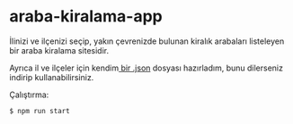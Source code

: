 # araba-kiralama-app
İlinizi ve ilçenizi seçip, yakın çevrenizde bulunan kiralık arabaları listeleyen bir araba kiralama sitesidir.

Ayrıca il ve ilçeler için kendim[ bir .json](https://github.com/kahramanX/araba-kiralama-app/blob/main/public/api/il-api.js) dosyası hazırladım, bunu dilerseniz indirip kullanabilirsiniz.


Çalıştırma:
```bash
$ npm run start
```
